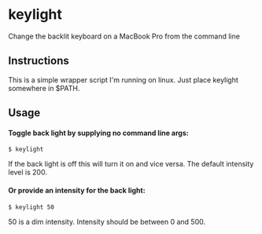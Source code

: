 # keylight
Change the backlit keyboard on a MacBook Pro from the command line

## Instructions
This is a simple wrapper script I'm running on linux. Just place keylight somewhere in $PATH.

## Usage
#### Toggle back light by supplying no command line args:

`$ keylight`

If the back light is off this will turn it on and vice versa. The default intensity level is 200.

#### Or provide an intensity for the back light:

`$ keylight 50`

50 is a dim intensity. Intensity should be between 0 and 500.
